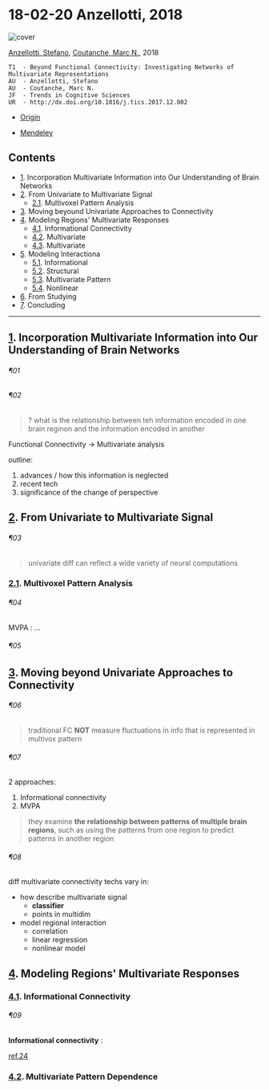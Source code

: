<!--
@Author: shumez
@Date:   2017-03-19 14:45:00
@Project: Chaier
@Filename: 180220_anzellotti_2018#cahier.md
@Last modified by:   shumez
@Last modified time: 2018-03-29 18:41:55
-->


18-02-20 Anzellotti, 2018
=========================

![cover]

[Anzellotti, Stefano], [Coutanche, Marc N.], 2018

```
T1  - Beyond Functional Connectivity: Investigating Networks of Multivariate Representations
AU  - Anzellotti, Stefano
AU  - Coutanche, Marc N.
JF  - Trends in Cognitive Sciences
UR  - http://dx.doi.org/10.1016/j.tics.2017.12.002
```

- [Origin]

- [Mendeley]


Contents
--------

- [1]. Incorporation Multivariate Information into Our Understanding of Brain Networks
- [2]. From Univariate to Multivariate Signal
    - [2.1]. Multivoxel Pattern Analysis
- [3]. Moving beyound Univariate Approaches to Connectivity
- [4]. Modeling Regions' Multivariate Responses
    - [4.1]. Informational Connectivity
    - [4.2]. Multivariate
    - [4.3]. Multivariate
- [5]. Modeling Interactiona
    - [5.1]. Informational
    - [5.2]. Structural
    - [5.3]. Multivariate Pattern
    - [5.4]. Nonlinear
- [6]. From Studying
- [7]. Concluding


---


[1]. Incorporation Multivariate Information into Our Understanding of Brain Networks
-----------------------------------------------

###### ¶01

###### ¶02

> ? what is the relationship  between teh information encoded in one brain reginon and the information encoded in another

Functional Connectivity -> Multivariate analysis


outline:

1. advances / how this information is neglected
2. recent tech
3. significance of the change of perspective



[2]. From Univariate to Multivariate Signal
-------------------------------------------

###### ¶03

> univariate diff can reflect a wide variety of neural computations


### [2.1]. Multivoxel Pattern Analysis

###### ¶04

MVPA
: ...

###### ¶05

[3]. Moving beyond Univariate Approaches to Connectivity
---------------------------------------------------------

###### ¶06

> traditional FC **NOT** measure fluctuations in info that is represented in multivox pattern


###### ¶07

2 approaches:
1. Informational connectivity
2. MVPA

> they examine **the relationship between patterns of multiple brain regions**, such as using the patterns from one region to predict patterns in another region


###### ¶08

diff multivariate connectivity techs vary in:
- how describe multivariate signal
    - **classifier**
    - points in multidim
- model regional interaction
    - correlation
    - linear regression
    - nonlinear model



[4]. Modeling Regions' Multivariate Responses
---------------------------------------------

### [4.1]. Informational Connectivity

###### ¶09

**Informational connectivity**
:

[ref.24]

### [4.2]. Multivariate Pattern Dependence




[cover]: http://www.cell.com/cms/attachment/2119081328/2088929830/cover.tif.jpg

[Origin]: http://www.cell.com/trends/cognitive-sciences/fulltext/S1364-6613(17)30262-0
[Mendeley]: https://www.mendeley.com/viewer/?fileId=2308889e-74ec-535f-510a-e84f7db771ab&documentId=3da3e288-289f-30ee-80dd-975003e6aee6 "..."

[Anzellotti, Stefano]: https://scsb.mit.edu/people/scsb-postdoctoral-fellows/stefano-anzellotti/
[Coutanche, Marc N.]: http://www.mcoutanche.com

[1]: .

[2]: .
[2.1]: .

[3]: .

[4]: .
[4.1]: .
[ref.24]: https://www.frontiersin.org/articles/10.3389/fnhum.2013.00015/full "Marc N. Coutanche, 2013"

[4.2]: .
[4.3]: .

[5]: .
[5.1]: .
[5.2]: .
[5.3]: .
[5.4]: .

[6]: .

[7]: .
